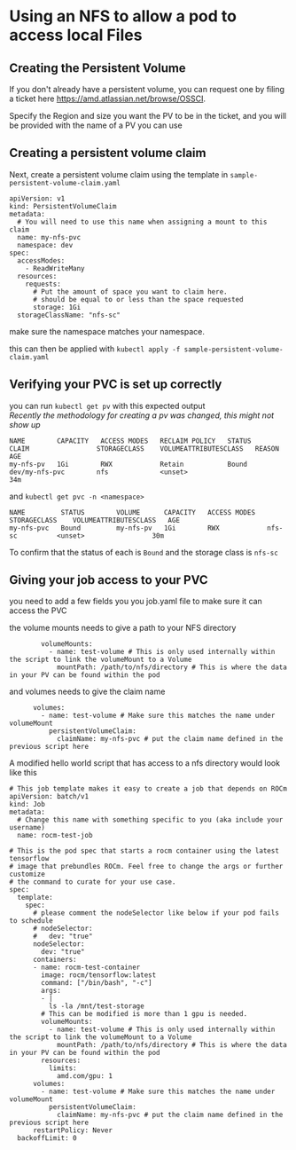 # Using an NFS to allow a pod to access local Files

## Creating the Persistent Volume

If you don't already have a persistent volume, you can request one by filing a ticket here https://amd.atlassian.net/browse/OSSCI.

Specify the Region and size you want the PV to be in the ticket, and you will be provided with the name of a PV you can use
 
## Creating a persistent volume claim

Next, create a persistent volume claim using the template in `sample-persistent-volume-claim.yaml`

```
apiVersion: v1
kind: PersistentVolumeClaim
metadata:
  # You will need to use this name when assigning a mount to this claim
  name: my-nfs-pvc
  namespace: dev
spec:
  accessModes:
    - ReadWriteMany
  resources:
    requests:
      # Put the amount of space you want to claim here.
      # should be equal to or less than the space requested
      storage: 1Gi
  storageClassName: "nfs-sc"
```
make sure the namespace matches your namespace.

this can then be applied with `kubectl apply -f sample-persistent-volume-claim.yaml`

## Verifying your PVC is set up correctly

you can run `kubectl get pv` with this expected output  
*Recently the methodology for creating a pv was changed, this might not show up*
```
NAME        CAPACITY   ACCESS MODES   RECLAIM POLICY   STATUS        CLAIM                 STORAGECLASS    VOLUMEATTRIBUTESCLASS   REASON   AGE
my-nfs-pv   1Gi        RWX            Retain           Bound         dev/my-nfs-pvc        nfs             <unset>                          34m
```

and `kubectl get pvc -n <namespace>`
```
NAME         STATUS        VOLUME      CAPACITY   ACCESS MODES   STORAGECLASS    VOLUMEATTRIBUTESCLASS   AGE
my-nfs-pvc   Bound         my-nfs-pv   1Gi        RWX            nfs-sc          <unset>                 30m
```

To confirm that the status of each is `Bound` and the storage class is `nfs-sc`

## Giving your job access to your PVC

you need to add a few fields you you job.yaml file to make sure it can access the PVC

the  volume mounts needs to give a path to your NFS directory

```
        volumeMounts:
          - name: test-volume # This is only used internally within the script to link the volumeMount to a Volume
            mountPath: /path/to/nfs/directory # This is where the data in your PV can be found within the pod
```

and volumes needs to give the claim name
```
      volumes:
        - name: test-volume # Make sure this matches the name under volumeMount
          persistentVolumeClaim:
            claimName: my-nfs-pvc # put the claim name defined in the previous script here
```

A modified hello world script that has access to a nfs directory would look like this
```
# This job template makes it easy to create a job that depends on ROCm
apiVersion: batch/v1
kind: Job
metadata:
  # Change this name with something specific to you (aka include your username)
  name: rocm-test-job

# This is the pod spec that starts a rocm container using the latest tensorflow
# image that prebundles ROCm. Feel free to change the args or further customize
# the command to curate for your use case.
spec:
  template:
    spec:
      # please comment the nodeSelector like below if your pod fails to schedule
      # nodeSelector:
      #   dev: "true"
      nodeSelector:
        dev: "true"
      containers:
      - name: rocm-test-container
        image: rocm/tensorflow:latest
        command: ["/bin/bash", "-c"]
        args:
        - |
          ls -la /mnt/test-storage
        # This can be modified is more than 1 gpu is needed.
        volumeMounts:
          - name: test-volume # This is only used internally within the script to link the volumeMount to a Volume
            mountPath: /path/to/nfs/directory # This is where the data in your PV can be found within the pod
        resources:
          limits:
            amd.com/gpu: 1
      volumes:
        - name: test-volume # Make sure this matches the name under volumeMount
          persistentVolumeClaim:
            claimName: my-nfs-pvc # put the claim name defined in the previous script here
      restartPolicy: Never
  backoffLimit: 0
```
